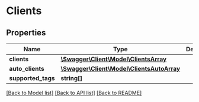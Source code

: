 # Clients

## Properties
Name | Type | Description | Notes
------------ | ------------- | ------------- | -------------
**clients** | [**\Swagger\Client\Model\ClientsArray**](ClientsArray.md) |  | [optional] 
**auto_clients** | [**\Swagger\Client\Model\ClientsAutoArray**](ClientsAutoArray.md) |  | [optional] 
**supported_tags** | **string[]** |  | [optional] 

[[Back to Model list]](../../README.md#documentation-for-models) [[Back to API list]](../../README.md#documentation-for-api-endpoints) [[Back to README]](../../README.md)

